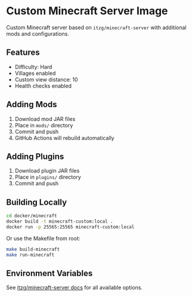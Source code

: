 # Custom Minecraft Server Image

Custom Minecraft server based on `itzg/minecraft-server` with additional mods and configurations.

## Features
- Difficulty: Hard
- Villages enabled
- Custom view distance: 10
- Health checks enabled

## Adding Mods
1. Download mod JAR files
2. Place in `mods/` directory
3. Commit and push
4. GitHub Actions will rebuild automatically

## Adding Plugins
1. Download plugin JAR files
2. Place in `plugins/` directory
3. Commit and push

## Building Locally
```bash
cd docker/minecraft
docker build -t minecraft-custom:local .
docker run -p 25565:25565 minecraft-custom:local
```

Or use the Makefile from root:
```bash
make build-minecraft
make run-minecraft
```

## Environment Variables
See [itzg/minecraft-server docs](https://github.com/itzg/docker-minecraft-server) for all available options.